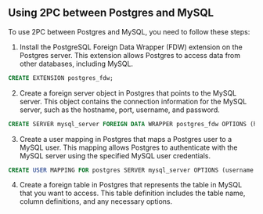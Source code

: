## Using 2PC between Postgres and MySQL

To use 2PC between Postgres and MySQL, you need to follow these steps:

1. Install the PostgreSQL Foreign Data Wrapper (FDW) extension on the Postgres server. This extension allows Postgres to access data from other databases, including MySQL.

```sql
CREATE EXTENSION postgres_fdw;
```

2. Create a foreign server object in Postgres that points to the MySQL server. This object contains the connection information for the MySQL server, such as the hostname, port, username, and password.

```sql
CREATE SERVER mysql_server FOREIGN DATA WRAPPER postgres_fdw OPTIONS (host 'mysql.example.com', port '3306', dbname 'mydb', username 'myuser', password 'mypassword');
```

3. Create a user mapping in Postgres that maps a Postgres user to a MySQL user. This mapping allows Postgres to authenticate with the MySQL server using the specified MySQL user credentials.

```sql
CREATE USER MAPPING FOR postgres SERVER mysql_server OPTIONS (username 'myuser', password 'mypassword');
```

4. Create a foreign table in Postgres that represents the table in MySQL that you want to access. This table definition includes the table name, column definitions, and any necessary options.